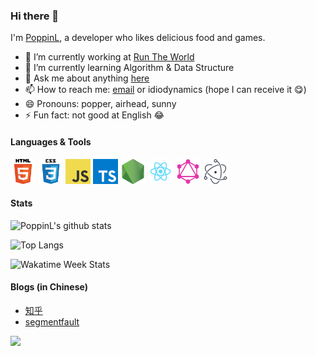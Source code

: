 ### Hi there 👋

I'm [PoppinL](https://poppinlp.com/), a developer who likes delicious food and games.

- 🔭 I’m currently working at [Run The World](https://runtheworld.today/)
- 🌱 I’m currently learning Algorithm & Data Structure
- 💬 Ask me about anything [here](https://github.com/poppinlp/poppinlp/issues)
- 📫 How to reach me: [email](poppinlp@gmail.com) or idiodynamics (hope I can receive it 😋)
- 😄 Pronouns: popper, airhead, sunny
- ⚡ Fun fact: not good at English 😂
<!--
- 👯 I’m looking to collaborate on ...
- 🤔 I’m looking for help with ...
-->

#### Languages & Tools

<img height="40" src="https://raw.githubusercontent.com/github/explore/80688e429a7d4ef2fca1e82350fe8e3517d3494d/topics/html/html.png">
<img height="40" src="https://raw.githubusercontent.com/github/explore/80688e429a7d4ef2fca1e82350fe8e3517d3494d/topics/css/css.png">
<img height="40" src="https://raw.githubusercontent.com/github/explore/80688e429a7d4ef2fca1e82350fe8e3517d3494d/topics/javascript/javascript.png">
<img height="40" src="https://raw.githubusercontent.com/github/explore/80688e429a7d4ef2fca1e82350fe8e3517d3494d/topics/typescript/typescript.png">
<img height="40" src="https://raw.githubusercontent.com/github/explore/80688e429a7d4ef2fca1e82350fe8e3517d3494d/topics/nodejs/nodejs.png">
<img height="40" src="https://raw.githubusercontent.com/github/explore/80688e429a7d4ef2fca1e82350fe8e3517d3494d/topics/react/react.png">
<img height="40" src="https://raw.githubusercontent.com/github/explore/5c058a388828bb5fde0bcafd4bc867b5bb3f26f3/topics/graphql/graphql.png">
<img height="40" src="https://raw.githubusercontent.com/github/explore/80688e429a7d4ef2fca1e82350fe8e3517d3494d/topics/electron/electron.png">

#### Stats

![PoppinL's github stats](https://github-readme-stats.vercel.app/api?username=poppinlp&show_icons=true&theme=radical)

![Top Langs](https://github-readme-stats.vercel.app/api/top-langs/?username=poppinlp&layout=compact&theme=radical)

![Wakatime Week Stats](https://github-readme-stats.vercel.app/api/wakatime?username=PoppinL&layout=compact&theme=radical)

#### Blogs (in Chinese)

- [知乎](https://zhuanlan.zhihu.com/zxzfbz)
- [segmentfault](https://segmentfault.com/blog/zxzfbz)

<img height="200" src="https://github.com/poppinlp/leetcode/raw/master/resources/qrcode_green.jpeg">
